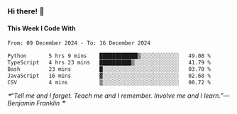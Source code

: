 ### Hi there! 👋

#### This Week I Code With
<!--START_SECTION:waka-->

```txt
From: 09 December 2024 - To: 16 December 2024

Python       5 hrs 9 mins    ████████████▒░░░░░░░░░░░░   49.08 %
TypeScript   4 hrs 23 mins   ██████████▒░░░░░░░░░░░░░░   41.79 %
Bash         23 mins         █░░░░░░░░░░░░░░░░░░░░░░░░   03.70 %
JavaScript   16 mins         ▓░░░░░░░░░░░░░░░░░░░░░░░░   02.68 %
CSV          4 mins          ▒░░░░░░░░░░░░░░░░░░░░░░░░   00.72 %
```

<!--END_SECTION:waka-->

<!--STARTS_HERE_QUOTE_README-->
<i>❝“Tell me and I forget.  Teach me and I remember.  Involve me and I learn.”— Benjamin Franklin   ❞</i>
<!--ENDS_HERE_QUOTE_README-->
